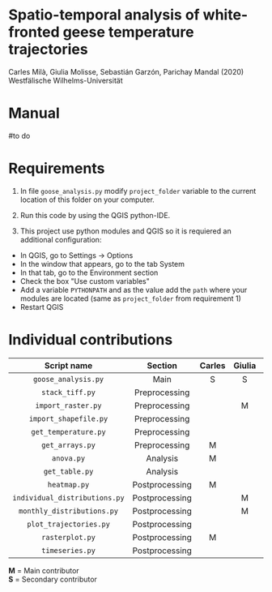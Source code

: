 # Spatio-temporal analysis of white-fronted geese temperature trajectories

Carles Milà, Giulia Molisse, Sebastián Garzón, Parichay Mandal (2020)
Westfälische Wilhelms-Universität

# Manual

#to do

# Requirements

1. In file `goose_analysis.py` modify `project_folder` variable to the current location of this folder on your computer.

2. Run this code by using the QGIS python-IDE.

3. This project use python modules and QGIS so it is requiered an additional configuration:

  - In QGIS, go to Settings -> Options
  - In the window that appears, go to the tab System
  - In that tab, go to the Environment section
  - Check the box "Use custom variables"
  - Add a variable `PYTHONPATH` and as the value add the `path` where your modules are located (same as `project_folder` from requirement 1)
  - Restart QGIS
  
  # Individual contributions
  
| Script name |  Section|  Carles | Giulia   | Sebastian | Parichay |
|:-------------:|:---------:|:---------:|:----------:|:---------:|:---------:|
|`goose_analysis.py`|Main|S|S|M|S|
|`stack_tiff.py`|Preprocessing|||M||
|`import_raster.py`|Preprocessing||M|S||
|`import_shapefile.py`|Preprocessing|||M||
|`get_temperature.py`|Preprocessing|||S|M|
|`get_arrays.py`|Preprocessing|M||S||
|`anova.py`|Analysis|M||||
|`get_table.py`|Analysis||||M|
|`heatmap.py`|Postprocessing|M||||
|`individual_distributions.py`|Postprocessing||M|||
|`monthly_distributions.py`|Postprocessing||M|||
|`plot_trajectories.py`|Postprocessing||||M|
|`rasterplot.py`|Postprocessing|M||||
|`timeseries.py`|Postprocessing|||M||

**M** = Main contributor  
__S__ = Secondary contributor 
